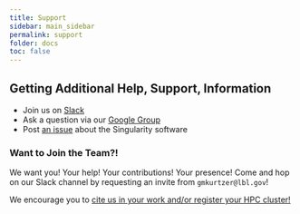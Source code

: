 ```yaml
---
title: Support
sidebar: main_sidebar
permalink: support
folder: docs
toc: false
---
```


## Getting Additional Help, Support, Information

* Join us on <a href="https://singularity-container.slack.com" target="_blank">Slack</a>
* Ask a question via our <a href="https://groups.google.com/a/lbl.gov/forum/#!forum/singularity" target="_blank">Google Group</a>
* Post <a href="https://www.github.com/singularityware/singularity/issues" target="_blank">an issue</a> about the Singularity software

### Want to Join the Team?!
We want you! Your help! Your contributions! Your presence! Come and hop on our Slack channel by requesting an invite from `gmkurtzer@lbl.gov`!

We encourage you to <a href="/citation-registration">cite us in your work and/or register your HPC cluster!</a>

